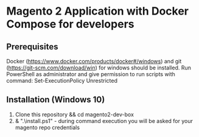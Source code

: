 # Magento 2 Application with Docker Compose for developers

## Prerequisites
Docker (https://www.docker.com/products/docker#/windows) and git (https://git-scm.com/download/win) for windows should be installed.
Run PowerShell as administrator and give permission to run scripts with command: Set-ExecutionPolicy Unrestricted

## Installation (Windows 10)
1. Clone this repository && cd magento2-dev-box
2. & ".\install.ps1" - during command execution you will be asked for your magento repo credentials